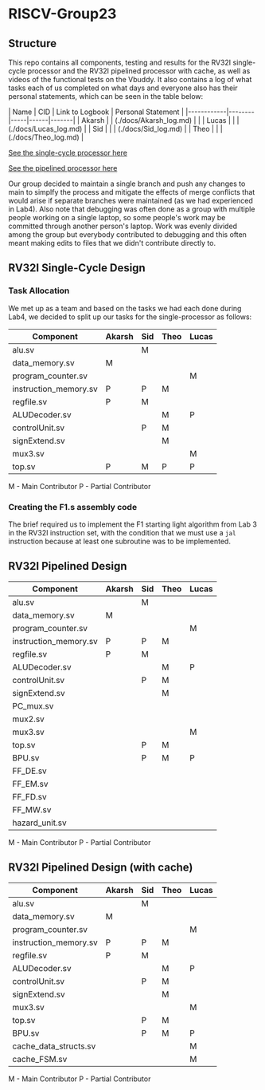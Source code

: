 # RISCV-Group23

## Structure

This repo contains all components, testing and results for the RV32I single-cycle processor and the RV32I pipelined processor with cache, as well as videos of the functional tests on the Vbuddy. It also contains a log of what tasks each of us completed on what days and everyone also has their personal statements, which can be seen in the table below:

| Name       | CID | Link to Logbook | Personal Statement |
|------------|--------|-----|------|-------|
| Akarsh     |        |   (./docs/Akarsh_log.md)  |      |
| Lucas     |   |     |   (./docs/Lucas_log.md)   |
| Sid   |        |     |  (./docs/Sid_log.md)   |
| Theo     |        |     | (./docs/Theo_log.md)    |

[See the single-cycle processor here](./rtl_single_cycle)

[See the pipelined processor here](./rtl_pipelining)

Our group decided to maintain a single branch and push any changes to main to simplfy the process and mitigate the effects of merge conflicts that would arise if separate branches were maintained (as we had experienced in Lab4). Also note that debugging was often done as a group with multiple people working on a single laptop, so some people's work may be committed through another person's laptop. Work was evenly divided among the group but everybody contributed to debugging and this often meant making edits to files that we didn't contribute directly to. 

## RV32I Single-Cycle Design

### Task Allocation

We met up as a team and based on the tasks we had each done during Lab4, we decided to split up our tasks for the single-processor as follows:

| Component       | Akarsh | Sid | Theo | Lucas |
|------------|--------|-----|------|-------|
| alu.sv     |        |  M   |      |       |
| data_memory.sv     |  M |     |      |       |
| program_counter.sv   |        |     |      |    M   |
| instruction_memory.sv     |    P    |  P   |    M  |       |
| regfile.sv     |   P     |   M  |      |       |
| ALUDecoder.sv     |        |     |   M   |    P   |
| controlUnit.sv     |        |  P   |   M   |       |
| signExtend.sv     |        |     |    M  |       |
| mux3.sv     |        |     |      |    M   |
| top.sv     |   P    |  M  |  P   |    P   |


M - Main Contributor
P - Partial Contributor

### Creating the F1.s assembly code

The brief required us to implement the F1 starting light algorithm from Lab 3 in the RV32I instruction set, with the condition that we must use a ```jal``` instruction because at least one subroutine was to be implemented.


### 


## RV32I Pipelined Design

| Component       | Akarsh | Sid | Theo | Lucas |
|------------|--------|-----|------|-------|
| alu.sv     |        |  M   |      |       |
| data_memory.sv     |  M |     |      |       |
| program_counter.sv   |        |     |      |    M   |
| instruction_memory.sv     |    P    |  P   |    M  |       |
| regfile.sv     |   P     |   M  |      |       |
| ALUDecoder.sv     |        |     |   M   |    P   |
| controlUnit.sv     |        |  P   |   M   |       |
| signExtend.sv     |        |     |    M  |       |
| PC_mux.sv     |       |    |    |       |
| mux2.sv     |       |    |    |       |
| mux3.sv     |        |     |      |    M   |
| top.sv     |       |  P  |  M   |       |
| BPU.sv     |       |  P  |  M  |    P   |
| FF_DE.sv     |       |    |    |       |
| FF_EM.sv     |       |    |    |       |
| FF_FD.sv     |       |    |    |       |
| FF_MW.sv     |       |    |    |       |
| hazard_unit.sv     |       |    |    |       |

M - Main Contributor
P - Partial Contributor




## RV32I Pipelined Design (with cache)

| Component       | Akarsh | Sid | Theo | Lucas |
|------------|--------|-----|------|-------|
| alu.sv     |        |  M   |      |       |
| data_memory.sv     |  M |     |      |       |
| program_counter.sv   |        |     |      |    M   |
| instruction_memory.sv     |    P    |  P   |    M  |       |
| regfile.sv     |   P     |   M  |      |       |
| ALUDecoder.sv     |        |     |   M   |    P   |
| controlUnit.sv     |        |  P   |   M   |       |
| signExtend.sv     |        |     |    M  |       |
| mux3.sv     |        |     |      |    M   |
| top.sv     |       |  P  |  M   |       |
| BPU.sv     |       |  P  |  M  |    P   |
| cache_data_structs.sv     |       |    |    |    M   |
| cache_FSM.sv     |       |    |    |    M   |

M - Main Contributor
P - Partial Contributor

